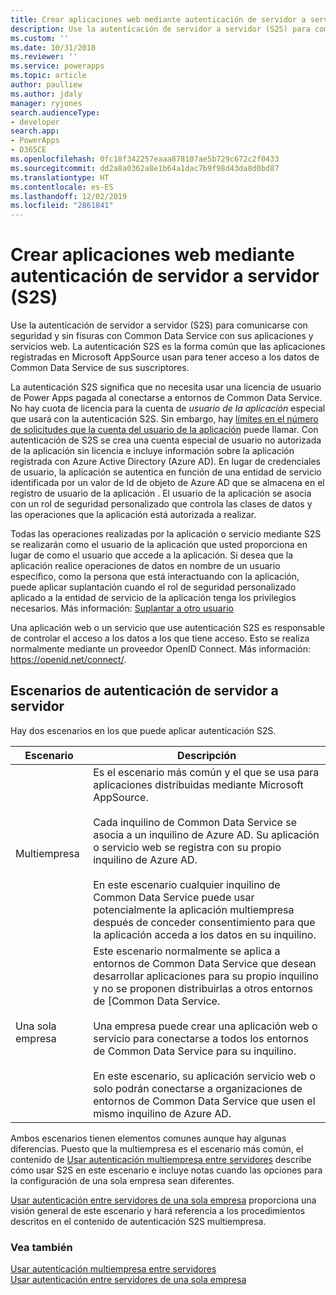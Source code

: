 ```yaml
---
title: Crear aplicaciones web mediante autenticación de servidor a servidor (S2S) (Common Data Service) | Microsoft Docs
description: Use la autenticación de servidor a servidor (S2S) para comunicarse con seguridad y sin fisuras con Common Data Service con sus aplicaciones y servicios web. La autenticación S2S es la forma común que las aplicaciones registradas en Microsoft AppSource usan para tener acceso a los datos de Common Data Service de sus suscriptores.
ms.custom: ''
ms.date: 10/31/2018
ms.reviewer: ''
ms.service: powerapps
ms.topic: article
author: paulliew
ms.author: jdaly
manager: ryjones
search.audienceType:
- developer
search.app:
- PowerApps
- D365CE
ms.openlocfilehash: 0fc18f342257eaaa878107ae5b729c672c2f0433
ms.sourcegitcommit: dd2a8a0362a8e1b64a1dac7b9f98d43da8d0bd87
ms.translationtype: HT
ms.contentlocale: es-ES
ms.lasthandoff: 12/02/2019
ms.locfileid: "2861841"
---
```

# <a name="build-web-applications-using-server-to-server-s2s-authentication"></a>Crear aplicaciones web mediante autenticación de servidor a servidor (S2S)

Use la autenticación de servidor a servidor (S2S) para comunicarse con seguridad y sin fisuras con Common Data Service con sus aplicaciones y servicios web. La autenticación S2S es la forma común que las aplicaciones registradas en Microsoft AppSource usan para tener acceso a los datos de Common Data Service de sus suscriptores.  

La autenticación S2S significa que no necesita usar una licencia de usuario de Power Apps pagada al conectarse a entornos de Common Data Service. No hay cuota de licencia para la cuenta de *usuario de la aplicación* especial que usará con la autenticación S2S. Sin embargo, hay [límites en el número de solicitudes que la cuenta del usuario de la aplicación](https://docs.microsoft.com/power-platform/admin/api-request-limits-allocations#non-licensed-usersapplication-users) puede llamar. Con autenticación de S2S se crea una cuenta especial de usuario no autorizada de la aplicación sin licencia e incluye información sobre la aplicación registrada con Azure Active Directory (Azure AD). En lugar de credenciales de usuario, la aplicación se autentica en función de una entidad de servicio identificada por un valor de Id de objeto de Azure AD que se almacena en el registro de usuario de la aplicación . El usuario de la aplicación se asocia con un rol de seguridad personalizado que controla las clases de datos y las operaciones que la aplicación está autorizada a realizar.  

 Todas las operaciones realizadas por la aplicación o servicio mediante S2S se realizarán como el usuario de la aplicación que usted proporciona en lugar de como el usuario que accede a la aplicación. Si desea que la aplicación realice operaciones de datos en nombre de un usuario específico, como la persona que está interactuando con la aplicación, puede aplicar suplantación cuando el rol de seguridad personalizado aplicado a la entidad de servicio de la aplicación tenga los privilegios necesarios. Más información: [Suplantar a otro usuario](impersonate-another-user.md)  

 Una aplicación web o un servicio que use autenticación S2S es responsable de controlar el acceso a los datos a los que tiene acceso. Esto se realiza normalmente mediante un proveedor OpenID Connect. Más información: <https://openid.net/connect/>.  

## <a name="server-to-server-authentication-scenarios"></a>Escenarios de autenticación de servidor a servidor  
 Hay dos escenarios en los que puede aplicar autenticación S2S.  


|   Escenario    |   Descripción  |
|---------------|---------------|
| Multiempresa  | Es el escenario más común y el que se usa para aplicaciones distribuidas mediante Microsoft AppSource.<br /><br /> Cada inquilino de Common Data Service se asocia a un inquilino de Azure AD. Su aplicación o servicio web se registra con su propio inquilino de Azure AD.<br /><br /> En este escenario cualquier inquilino de Common Data Service puede usar potencialmente la aplicación multiempresa después de conceder consentimiento para que la aplicación acceda a los datos en su inquilino.                                                           |
| Una sola empresa | Este escenario normalmente se aplica a entornos de Common Data Service que desean desarrollar aplicaciones para su propio inquilino y no se proponen distribuirlas a otros entornos de [Common Data Service.<br /><br /> Una empresa puede crear una aplicación web o servicio para conectarse a todos los entornos de Common Data Service para su inquilino.<br /><br /> En este escenario, su aplicación servicio web o solo podrán conectarse a organizaciones de entornos de Common Data Service que usen el mismo inquilino de Azure AD. |

 Ambos escenarios tienen elementos comunes aunque hay algunas diferencias. Puesto que la multiempresa es el escenario más común, el contenido de [Usar autenticación multiempresa entre servidores](use-multi-tenant-server-server-authentication.md) describe cómo usar S2S en este escenario e incluye notas cuando las opciones para la configuración de una sola empresa sean diferentes. 

[Usar autenticación entre servidores de una sola empresa](use-single-tenant-server-server-authentication.md) proporciona una visión general de este escenario y hará referencia a los procedimientos descritos en el contenido de autenticación S2S multiempresa.  

### <a name="see-also"></a>Vea también  
  
[Usar autenticación multiempresa entre servidores](use-multi-tenant-server-server-authentication.md)<br/> 
[Usar autenticación entre servidores de una sola empresa](use-single-tenant-server-server-authentication.md)   
